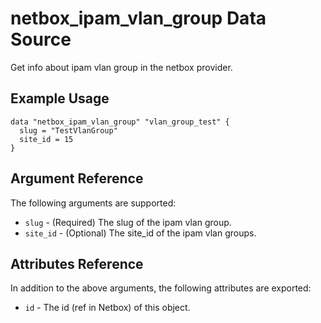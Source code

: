 # netbox_ipam_vlan_group Data Source

Get info about ipam vlan group in the netbox provider.

## Example Usage

```hcl
data "netbox_ipam_vlan_group" "vlan_group_test" {
  slug = "TestVlanGroup"
  site_id = 15
}
```

## Argument Reference

The following arguments are supported:
* ``slug`` - (Required) The slug of the ipam vlan group.
* ``site_id`` - (Optional) The site_id of the ipam vlan groups.

## Attributes Reference

In addition to the above arguments, the following attributes are exported:
* ``id`` - The id (ref in Netbox) of this object.
